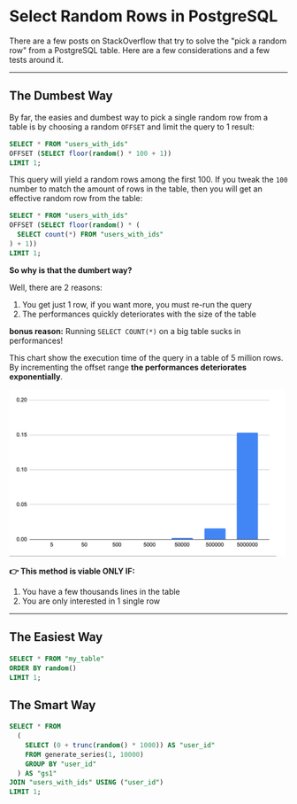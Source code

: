 # Select Random Rows in PostgreSQL

There are a few posts on StackOverflow that try to solve the "pick a random row" from a PostgreSQL table.
Here are a few considerations and a few tests around it.

---

## The Dumbest Way

By far, the easies and dumbest way to pick a single random row from a table is by choosing a random `OFFSET` and limit the query to 1 result:

```sql
SELECT * FROM "users_with_ids" 
OFFSET (SELECT floor(random() * 100 + 1))
LIMIT 1;
```

This query will yield a random rows among the first 100. If you tweak the `100` number to match the amount of rows in the table, then you will get an effective random row from the table:

```sql
SELECT * FROM "users_with_ids" 
OFFSET (SELECT floor(random() * (
  SELECT count(*) FROM "users_with_ids"
) + 1))
LIMIT 1;
```

**So why is that the dumbert way?**

Well, there are 2 reasons:

1. You get just 1 row, if you want more, you must re-run the query
2. The performances quickly deteriorates with the size of the table

**bonus reason:** Running `SELECT COUNT(*)` on a big table sucks in performances!

This chart show the execution time of the query in a table of 5 million rows. By incrementing the offset range **the performances deteriorates exponentially**.


[<img src="./images/the-offset-method.png" width="500" alt="The OFFSET method">](https://docs.google.com/spreadsheets/d/e/2PACX-1vSnAnSugZhCOFeqEf4U59EW2LfVuMcWFmHcjDQ5ehfVB2zh2X03J0z21RpgZtNpEcEC_Jojji1YjKL8/pubhtml?gid=0&single=true)

**👉 This method is viable ONLY IF:**

1. You have a few thousands lines in the table
2. You are only interested in 1 single row

---

## The Easiest Way

```sql
SELECT * FROM "my_table"
ORDER BY random()
LIMIT 1;
```

## The Smart Way

```sql
SELECT * FROM
  (
    SELECT (0 + trunc(random() * 1000)) AS "user_id"
    FROM generate_series(1, 10000)
    GROUP BY "user_id"
  ) AS "gs1"
JOIN "users_with_ids" USING ("user_id")
LIMIT 1;
```